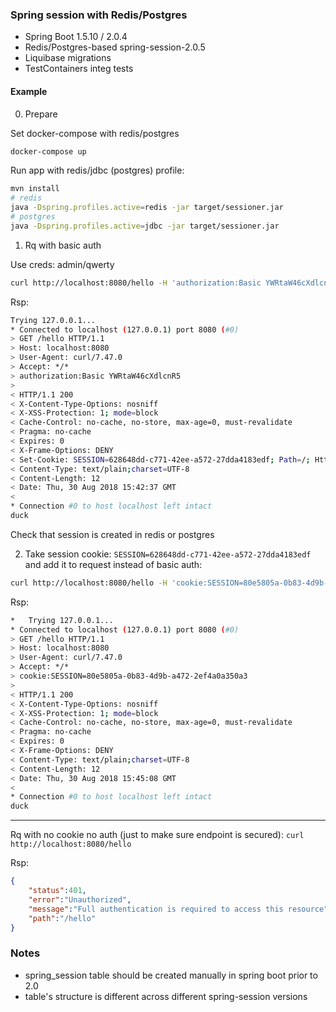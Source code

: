 ### Spring session with Redis/Postgres

- Spring Boot 1.5.10 / 2.0.4
- Redis/Postgres-based spring-session-2.0.5
- Liquibase migrations
- TestContainers integ tests

#### Example

0. Prepare
 
Set docker-compose with redis/postgres
```bash
docker-compose up
```

Run app with redis/jdbc (postgres) profile:
```bash
mvn install
# redis
java -Dspring.profiles.active=redis -jar target/sessioner.jar
# postgres
java -Dspring.profiles.active=jdbc -jar target/sessioner.jar
```

1. Rq with basic auth

Use creds: admin/qwerty
```bash
curl http://localhost:8080/hello -H 'authorization:Basic YWRtaW46cXdlcnR5' -v
```

Rsp:
```bash
Trying 127.0.0.1...
* Connected to localhost (127.0.0.1) port 8080 (#0)
> GET /hello HTTP/1.1
> Host: localhost:8080
> User-Agent: curl/7.47.0
> Accept: */*
> authorization:Basic YWRtaW46cXdlcnR5
> 
< HTTP/1.1 200 
< X-Content-Type-Options: nosniff
< X-XSS-Protection: 1; mode=block
< Cache-Control: no-cache, no-store, max-age=0, must-revalidate
< Pragma: no-cache
< Expires: 0
< X-Frame-Options: DENY
< Set-Cookie: SESSION=628648dd-c771-42ee-a572-27dda4183edf; Path=/; HttpOnly
< Content-Type: text/plain;charset=UTF-8
< Content-Length: 12
< Date: Thu, 30 Aug 2018 15:42:37 GMT
< 
* Connection #0 to host localhost left intact
duck
```

Check that session is created in redis or postgres

2. Take session cookie: `SESSION=628648dd-c771-42ee-a572-27dda4183edf` and add it to request instead of basic auth:
```bash
curl http://localhost:8080/hello -H 'cookie:SESSION=80e5805a-0b83-4d9b-a472-2ef4a0a350a3' -v
```

Rsp:
```bash
*   Trying 127.0.0.1...
* Connected to localhost (127.0.0.1) port 8080 (#0)
> GET /hello HTTP/1.1
> Host: localhost:8080
> User-Agent: curl/7.47.0
> Accept: */*
> cookie:SESSION=80e5805a-0b83-4d9b-a472-2ef4a0a350a3
> 
< HTTP/1.1 200 
< X-Content-Type-Options: nosniff
< X-XSS-Protection: 1; mode=block
< Cache-Control: no-cache, no-store, max-age=0, must-revalidate
< Pragma: no-cache
< Expires: 0
< X-Frame-Options: DENY
< Content-Type: text/plain;charset=UTF-8
< Content-Length: 12
< Date: Thu, 30 Aug 2018 15:45:08 GMT
< 
* Connection #0 to host localhost left intact
duck
```

---

Rq with no cookie no auth (just to make sure endpoint is secured): `curl http://localhost:8080/hello`

Rsp:
```json
{
    "status":401,
    "error":"Unauthorized",
    "message":"Full authentication is required to access this resource",
    "path":"/hello"
}
```


### Notes

- spring_session table should be created manually in spring boot prior to 2.0
- table's structure is different across different spring-session versions
